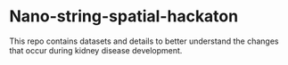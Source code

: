 # Nano-string-spatial-hackaton
This repo contains datasets and details to better understand the changes that occur during kidney disease development. 
